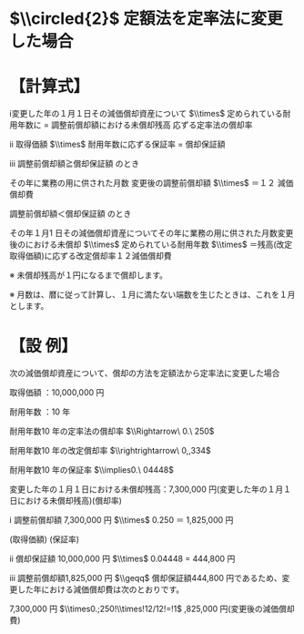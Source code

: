 # $\\circled{2}$ 定額法を定率法に変更した場合

# 【計算式】

ⅰ変更した年の１月１日その減価償却資産について $\\times$ 定められている耐用年数に $=$ 調整前償却額における未償却残高 応ずる定率法の償却率

ⅱ 取得価額 $\\times$ 耐用年数に応ずる保証率 $=$ 償却保証額

ⅲ 調整前償却額≧償却保証額 のとき

その年に業務の用に供された月数 変更後の調整前償却額 $\\times$ ＝１２ 減価償却費

調整前償却額＜償却保証額 のとき

その年１月1 日その減価償却資産についてその年に業務の用に供された月数変更後のにおける未償却 $\\times$ 定められている耐用年数 $\\times$ ＝残高(改定取得価額)に応ずる改定償却率１２減価償却費

※ 未償却残高が１円になるまで償却します。

※ 月数は、暦に従って計算し、１月に満たない端数を生じたときは、これを１月とします。

# 【設 例】

次の減価償却資産について、償却の方法を定額法から定率法に変更した場合

取得価額 ：10,000,000 円

耐用年数 ：10 年

耐用年数10 年の定率法の償却率 $\\Rightarrow\ 0.\ 250$

耐用年数10 年の改定償却率 $\\rightrightarrow\ 0,,334$

耐用年数10 年の保証率 $\\implies0.\ 04448$

変更した年の１月１日における未償却残高：7,300,000 円(変更した年の１月１日における未償却残高)(償却率)

ⅰ 調整前償却額 7,300,000 円 $\\times$ 0.250 ＝ 1,825,000 円

(取得価額) (保証率)

ⅱ 償却保証額 10,000,000 円 $\\times$ 0.04448 $=$ 444,800 円

ⅲ 調整前償却額1,825,000 円 $\\geqq$ 償却保証額444,800 円であるため、変更した年における減価償却費は次のとおりです。

7,300,000 円 $\\times0.;250!\\times!12/12!=!1$ ,825,000 円(変更後の減価償却費)